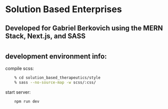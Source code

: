 
# Solution Based Enterprises

## Developed for Gabriel Berkovich using the MERN Stack, Next.js, and SASS
#

## development environment info:

compile scss:
```bash
    % cd solution_based_therapeutics/style
    % sass --no-source-map -w scss/:css/
```
start server:
```bash
    npm run dev
```
    